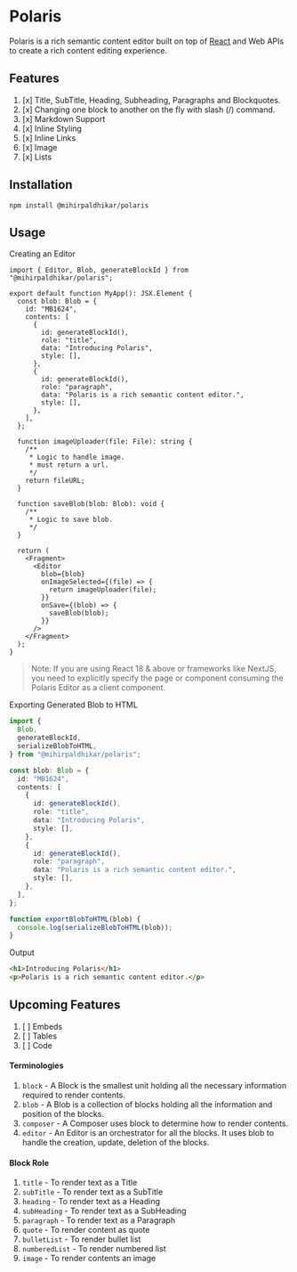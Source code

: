 # Polaris

Polaris is a rich semantic content editor built on top of [React](https://react.dev) and Web APIs to create a rich
content editing experience.

## Features

1. [x] Title, SubTitle, Heading, Subheading, Paragraphs and Blockquotes.
2. [x] Changing one block to another on the fly with slash (/) command.
3. [x] Markdown Support
4. [x] Inline Styling
5. [x] Inline Links
6. [x] Image
7. [x] Lists

## Installation

```
npm install @mihirpaldhikar/polaris
```

## Usage

Creating an Editor

```tsx
import { Editor, Blob, generateBlockId } from "@mihirpaldhikar/polaris";

export default function MyApp(): JSX.Element {
  const blob: Blob = {
    id: "MB1624",
    contents: [
      {
        id: generateBlockId(),
        role: "title",
        data: "Introducing Polaris",
        style: [],
      },
      {
        id: generateBlockId(),
        role: "paragraph",
        data: "Polaris is a rich semantic content editor.",
        style: [],
      },
    ],
  };

  function imageUploader(file: File): string {
    /**
     * Logic to handle image.
     * must return a url.
     */
    return fileURL;
  }

  function saveBlob(blob: Blob): void {
    /**
     * Logic to save blob.
     */
  }

  return (
    <Fragment>
      <Editor
        blob={blob}
        onImageSelected={(file) => {
          return imageUploader(file);
        }}
        onSave={(blob) => {
          saveBlob(blob);
        }}
      />
    </Fragment>
  );
}
```

> Note: If you are using React 18 & above or frameworks like NextJS, you need to explicitly specify the page or
> component consuming the Polaris Editor as a client component.

Exporting Generated Blob to HTML

```ts
import {
  Blob,
  generateBlockId,
  serializeBlobToHTML,
} from "@mihirpaldhikar/polaris";

const blob: Blob = {
  id: "MB1624",
  contents: [
    {
      id: generateBlockId(),
      role: "title",
      data: "Introducing Polaris",
      style: [],
    },
    {
      id: generateBlockId(),
      role: "paragraph",
      data: "Polaris is a rich semantic content editor.",
      style: [],
    },
  ],
};

function exportBlobToHTML(blob) {
  console.log(serializeBlobToHTML(blob));
}
```

Output

```html
<h1>Introducing Polaris</h1>
<p>Polaris is a rich semantic content editor.</p>
```

## Upcoming Features

1. [ ] Embeds
2. [ ] Tables
3. [ ] Code

#### Terminologies

1. `block` - A Block is the smallest unit holding all the necessary information required to render contents.
2. `blob` - A Blob is a collection of blocks holding all the information and position of the blocks.
3. `composer` - A Composer uses block to determine how to render contents.
4. `editor` - An Editor is an orchestrator for all the blocks. It uses blob to handle the creation, update, deletion of
   the blocks.

#### Block Role

1. `title` - To render text as a Title
2. `subTitle` - To render text as a SubTitle
3. `heading` - To render text as a Heading
4. `subHeading` - To render text as a SubHeading
5. `paragraph` - To render text as a Paragraph
6. `quote` - To render content as quote
7. `bulletList` - To render bullet list
8. `numberedList` - To render numbered list
9. `image` - To render contents an image
